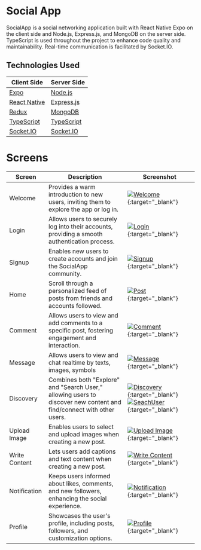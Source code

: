 # Social App

SocialApp is a social networking application built with React Native Expo on the client side and Node.js, Express.js, and MongoDB on the server side. TypeScript is used throughout the project to enhance code quality and maintainability. Real-time communication is facilitated by Socket.IO.


## Technologies Used

| **Client Side**                                 | **Server Side**                                 |
|--------------------------------------------------|-------------------------------------------------|
| [Expo](https://docs.expo.dev/)                   | [Node.js](https://nodejs.org/)                  |
| [React Native](https://reactnative.dev/)         | [Express.js](https://expressjs.com/)            |
| [Redux](https://redux.js.org/)                   | [MongoDB](https://www.mongodb.com/)             |
| [TypeScript](https://www.typescriptlang.org/)    | [TypeScript](https://www.typescriptlang.org/)  |
| [Socket.IO](https://socket.io/)                  | [Socket.IO](https://socket.io/)                 |

#  Screens

| Screen          | Description                                                                         | Screenshot                                     |
|-----------------|-------------------------------------------------------------------------------------|------------------------------------------------|
| Welcome         | Provides a warm introduction to new users, inviting them to explore the app or log in. | [![Welcome](assets/welcome.png)](https://www.youtube.com/watch?v=kNGpZPVZufk){:target="_blank"}                 |
| Login           | Allows users to securely log into their accounts, providing a smooth authentication process. | [![Login](assets/login.png)](https://www.youtube.com/watch?v=kNGpZPVZufk){:target="_blank"} |
| Signup          | Enables new users to create accounts and join the SocialApp community.                 | [![Signup](assets/signup.png)](https://www.youtube.com/watch?v=kNGpZPVZufk){:target="_blank"}                   |
| Home            | Scroll through a personalized feed of posts from friends and accounts followed.             | [![Post](assets/home.png)](https://www.youtube.com/watch?v=vqdm-3hcmjA){:target="_blank"}                       |
| Comment         | Allows users to view and add comments to a specific post, fostering engagement and interaction. | [![Comment](assets/comment.png)](https://www.youtube.com/watch?v=vqdm-3hcmjA){:target="_blank"}              |
| Message         | Allows users to view and chat realtime by texts, images, symbols | [![Message](assets/message.png)](https://www.youtube.com/watch?v=R4BMpNprKEc) {:target="_blank"}             |
| Discovery       | Combines both "Explore" and "Search User," allowing users to discover new content and find/connect with other users. | [![Discovery](assets/discovery.png)](https://www.youtube.com/watch?v=R4BMpNprKEc){:target="_blank"} [![SeachUser](assets/searchuser.png)](https://www.youtube.com/watch?v=R4BMpNprKEc){:target="_blank"}      |
| Upload Image    | Enables users to select and upload images when creating a new post.                    | [![Upload Image](assets/uploadimage1.png)](https://www.youtube.com/watch?v=m_yOBMjIOHU){:target="_blank"}      |
| Write Content   | Lets users add captions and text content when creating a new post.                     | [![Write Content](assets/addtext.png)](https://www.youtube.com/watch?v=m_yOBMjIOHU){:target="_blank"}   |
| Notification    | Keeps users informed about likes, comments, and new followers, enhancing the social experience. | [![Notification](assets/notify.png)](https://www.youtube.com/watch?v=n2GBkVdcfpM){:target="_blank"} |
| Profile         | Showcases the user's profile, including posts, followers, and customization options.  | [![Profile](assets/profile.png)](https://www.youtube.com/watch?v=rzPcdsa99WE){:target="_blank"}                 |

<!-- Include additional screens as needed -->


